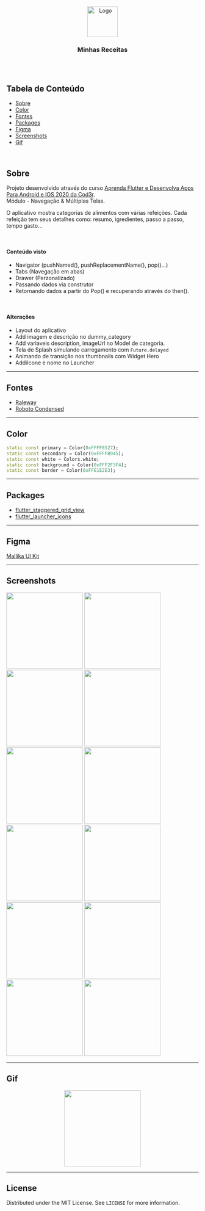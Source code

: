 <!--
repo name: meals
description: Aplicativo de Cardápio de receitas, construído durante o estudo do módulo de Navegação & Múltiplas Telas - Flutter
github name:  ayrongabriel
link: https://github.com/ayrongabriel/meals
logo path: assets/images/logo.png
screenshot: assets/screens/screen.gif
email: ayrongabriel@gmail.com
-->

<br />
<p align="center">
    <a href="LINK">
        <img src="assets/images/logo.png" alt="Logo" width="80" height="80">
    </a>
    <h3 align="center">Minhas Receitas</h3>
</p>
<br><br>


## Tabela de Conteúdo

* [Sobre](#sobre)
* [Color](#color)
* [Fontes](#fontes)
* [Packages](#packages)
* [Figma](#figma)
* [Screenshots](#screenshots)
* [Gif](#gif)


<br>

## Sobre

Projeto desenvolvido através do curso [Aprenda Flutter e Desenvolva Apps Para Android e IOS 2020 da Cod3r](https://www.udemy.com/course/curso-flutter/). 
<br>Módulo -  Navegação & Múltiplas Telas. <br>

O aplicativo mostra categorias de alimentos com várias refeições. Cada refeição tem seus detalhes como: resumo, igredientes, passo a passo, tempo gasto...

<br>

#### Conteúdo visto

- Navigator (pushNamed(), pushReplacementName(), pop()...)
- Tabs (Navegação em abas)
- Drawer (Perzonalizado)
- Passando dados via construtor
- Retornando dados a partir do Pop() e recuperando através do then().

<br>

#### Alterações

- Layout do aplicativo
- Add imagem e descrição no dummy_category
- Add variaveis description, imageUrl no Model de categoria.
- Tela de Splash simulando carregamento com ```Future.delayed```
- Animando de transição nos thumbnails com Widget Hero
- AddiIcone e nome no Launcher

<hr>

## Fontes
- [Raleway](https://fonts.google.com/specimen/Raleway#standard-styles)
- [Roboto Condensed](https://fonts.google.com/specimen/Roboto+Condensed?query=Roboto+Condensed)

<hr>

## Color
```dart
static const primary = Color(0xFFFF8527);
static const secondary = Color(0xFFFFB945);
static const white = Colors.white;
static const background = Color(0xFFF2F3F4);
static const border = Color(0xFFE1E2E3);
```
<hr>

## Packages
- [flutter_staggered_grid_view](https://pub.dev/packages/flutter_staggered_grid_view)
- [flutter_launcher_icons](https://pub.dev/packages/flutter_launcher_icons)

<hr>

## Figma
[Mallika UI Kit](https://www.figma.com/file/Fm5uF9Ge6LmcDChr6Aj7v5/Mallika-UI-Kit-Community)

<hr>

## Screenshots

<img src='assets/screens/0.jpg' width=200> <img src='assets/screens/1.jpg' width=200> <img src='assets/screens/2.jpg' width=200> <img src='assets/screens/3.jpg' width=200> <img src='assets/screens/4.jpg' width=200> <img src='assets/screens/5.jpg' width=200> <img src='assets/screens/cat.jpg' width=200> <img src='assets/screens/cat-1.jpg' width=200> <img src='assets/screens/cat-2.jpg' width=200> <img src='assets/screens/drawer.jpg' width=200> <img src='assets/screens/favorites.jpg' width=200> <img src='assets/screens/settings.jpg' width=200> 
<hr>

## Gif
<p align="center">
<img src='assets/screens/screen.gif' width=200>
</p>

<hr>

## License

Distributed under the MIT License. See `LICENSE` for more information.